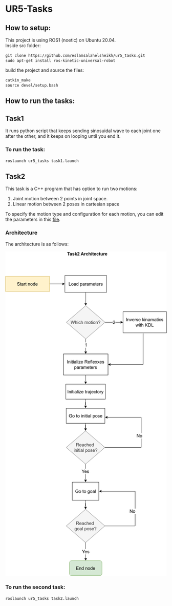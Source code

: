 # UR5-Tasks


## How to setup:
This project is using ROS1 (noetic) on Ubuntu 20.04.  
Inside src folder:
```
git clone https://github.com/eslamsalahelsheikh/ur5_tasks.git
sudo apt-get install ros-kinetic-universal-robot
```
build the project and source the files:
```
catkin_make
source devel/setup.bash
```

## How to run the tasks:

## Task1

It runs python script that keeps sending sinosuidal wave to each joint one after the other, and it keeps on looping until you end it.  
### To run the task:
```
roslaunch ur5_tasks task1.launch
```


## Task2
This task is a C++ program that has option to run two motions:
1. Joint motion between 2 points in joint space.
2. Linear motion between 2 poses in cartesian space

To specify the motion type and configuration for each motion, you can edit the parameters in this [file](https://github.com/eslamsalahelsheikh/ur5_tasks/blob/main/config/params.yaml).  
### Architecture  
The architecture is as follows:  

<img src="task2_architecture.png" alt="Task2 architecture"/>

### To run the second task:
```
roslaunch ur5_tasks task2.launch
```

